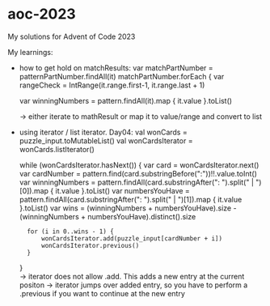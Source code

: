 # aoc-2023
My solutions for Advent of Code 2023

My learnings:

- how to get hold on matchResults:
  var matchPartNumber = patternPartNumber.findAll(it)
	matchPartNumber.forEach {
	  var rangeCheck = IntRange(it.range.first-1, it.range.last + 1)

  var winningNumbers = pattern.findAll(it).map { it.value }.toList()

  -> either iterate to mathResult or map it to value/range and convert to list

- using iterator / list iterator.
  Day04:
  val wonCards = puzzle_input.toMutableList()
	val wonCardsIterator = wonCards.listIterator()

	while (wonCardsIterator.hasNext()) {
		var card = wonCardsIterator.next()
		var cardNumber = pattern.find(card.substringBefore(":"))!!.value.toInt()
		var winningNumbers = pattern.findAll(card.substringAfter(": ").split(" | ")[0]).map { it.value }.toList()
		var numbersYouHave = pattern.findAll(card.substringAfter(": ").split(" | ")[1]).map { it.value }.toList()
		var wins = (winningNumbers + numbersYouHave).size - (winningNumbers + numbersYouHave).distinct().size

		for (i in 0..wins - 1) {
			wonCardsIterator.add(puzzle_input[cardNumber + i])
			wonCardsIterator.previous()
		}
	}  
	-> iterator does not allow .add. This adds a new entry at the current positon
  	-> iterator jumps over added entry, so you have to perform a .previous if you want to continue at the new entry
